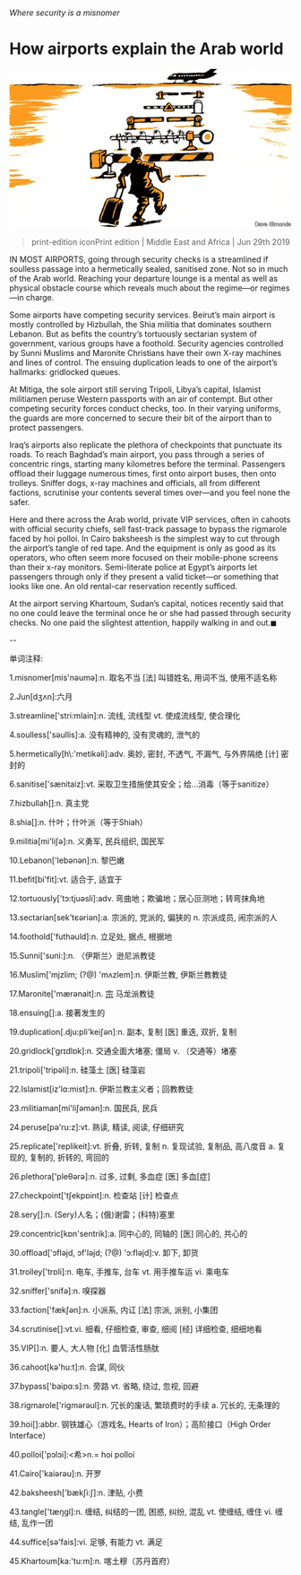 ###### Where security is a misnomer

# How airports explain the Arab world 

![image](images/20190629_MAD001_0.jpg) 

> print-edition iconPrint edition | Middle East and Africa | Jun 29th 2019 

IN MOST AIRPORTS, going through security checks is a streamlined if soulless passage into a hermetically sealed, sanitised zone. Not so in much of the Arab world. Reaching your departure lounge is a mental as well as physical obstacle course which reveals much about the regime—or regimes—in charge. 

Some airports have competing security services. Beirut’s main airport is mostly controlled by Hizbullah, the Shia militia that dominates southern Lebanon. But as befits the country’s tortuously sectarian system of government, various groups have a foothold. Security agencies controlled by Sunni Muslims and Maronite Christians have their own X-ray machines and lines of control. The ensuing duplication leads to one of the airport’s hallmarks: gridlocked queues. 

At Mitiga, the sole airport still serving Tripoli, Libya’s capital, Islamist militiamen peruse Western passports with an air of contempt. But other competing security forces conduct checks, too. In their varying uniforms, the guards are more concerned to secure their bit of the airport than to protect passengers. 

Iraq’s airports also replicate the plethora of checkpoints that punctuate its roads. To reach Baghdad’s main airport, you pass through a series of concentric rings, starting many kilometres before the terminal. Passengers offload their luggage numerous times, first onto airport buses, then onto trolleys. Sniffer dogs, x-ray machines and officials, all from different factions, scrutinise your contents several times over—and you feel none the safer. 

Here and there across the Arab world, private VIP services, often in cahoots with official security chiefs, sell fast-track passage to bypass the rigmarole faced by hoi polloi. In Cairo baksheesh is the simplest way to cut through the airport’s tangle of red tape. And the equipment is only as good as its operators, who often seem more focused on their mobile-phone screens than their x-ray monitors. Semi-literate police at Egypt’s airports let passengers through only if they present a valid ticket—or something that looks like one. An old rental-car reservation recently sufficed. 

At the airport serving Khartoum, Sudan’s capital, notices recently said that no one could leave the terminal once he or she had passed through security checks. No one paid the slightest attention, happily walking in and out.◼ 

-- 

 单词注释:

1.misnomer[mis'nәumә]:n. 取名不当 [法] 叫错姓名, 用词不当, 使用不适名称 

2.Jun[dʒʌn]:六月 

3.streamline['stri:mlain]:n. 流线, 流线型 vt. 使成流线型, 使合理化 

4.soulless['sәullis]:a. 没有精神的, 没有灵魂的, 泄气的 

5.hermetically[h\\:'metikәli]:adv. 奥妙, 密封, 不透气, 不漏气, 与外界隔绝 [计] 密封的 

6.sanitise['sænitaiz]:vt. 采取卫生措施使其安全；给…消毒（等于sanitize） 

7.hizbullah[]:n. 真主党 

8.shia[]:n. 什叶；什叶派（等于Shiah） 

9.militia[mi'liʃә]:n. 义勇军, 民兵组织, 国民军 

10.Lebanon['lebәnәn]:n. 黎巴嫩 

11.befit[bi'fit]:vt. 适合于, 适宜于 

12.tortuously['tɔ:tjuəsli]:adv. 弯曲地；欺骗地；居心叵测地；转弯抹角地 

13.sectarian[sek'tєәriәn]:a. 宗派的, 党派的, 偏狭的 n. 宗派成员, 闹宗派的人 

14.foothold['futhәuld]:n. 立足处, 据点, 根据地 

15.Sunni['suni:]:n. 〈伊斯兰〉逊尼派教徒 

16.Muslim['mjzlim; (?@) 'mʌzlem]:n. 伊斯兰教, 伊斯兰教教徒 

17.Maronite['mærәnait]:n. [宗]( 流行于黎巴嫩的天主教教派) 马龙派教徒 

18.ensuing[]:a. 接著发生的 

19.duplication[.dju:pli'keiʃәn]:n. 副本, 复制 [医] 重迭, 双折, 复制 

20.gridlock[ˈgrɪdlɒk]:n. 交通全面大堵塞; 僵局 v. （交通等）堵塞 

21.tripoli['tripәli]:n. 硅藻土 [医] 硅藻岩 

22.Islamist[iz'lɑ:mist]:n. 伊斯兰教主义者；回教教徒 

23.militiaman[mi'liʃәmәn]:n. 国民兵, 民兵 

24.peruse[pә'ru:z]:vt. 熟读, 精读, 阅读, 仔细研究 

25.replicate['replikeit]:vt. 折叠, 折转, 复制 n. 复现试验, 复制品, 高八度音 a. 复现的, 复制的, 折转的, 弯回的 

26.plethora['pleθәrә]:n. 过多, 过剩, 多血症 [医] 多血[症] 

27.checkpoint['tʃekpɒint]:n. 检查站 [计] 检查点 

28.sery[]:n. (Sery)人名；(俄)谢雷；(科特)塞里 

29.concentric[kɒn'sentrik]:a. 同中心的, 同轴的 [医] 同心的, 共心的 

30.offload['ɔflәjd, ɔf'lәjd; (?@) 'ɔ:flәjd]:v. 卸下, 卸货 

31.trolley['trɒli]:n. 电车, 手推车, 台车 vt. 用手推车运 vi. 乘电车 

32.sniffer['snifә]:n. 嗅探器 

33.faction['fækʃәn]:n. 小派系, 内讧 [法] 宗派, 派别, 小集团 

34.scrutinise[]:vt.vi. 细看, 仔细检查, 审查, 细阅 [经] 详细检查, 细细地看 

35.VIP[]:n. 要人, 大人物 [化] 血管活性肠肽 

36.cahoot[kә'hu:t]:n. 合谋, 同伙 

37.bypass['baipɑ:s]:n. 旁路 vt. 省略, 绕过, 忽视, 回避 

38.rigmarole['rigmәrәul]:n. 冗长的废话, 繁琐费时的手续 a. 冗长的, 无条理的 

39.hoi[]:abbr. 钢铁雄心（游戏名, Hearts of Iron）；高阶接口（High Order Interface） 

40.polloi['pɔlɔi]:<希>n.= hoi polloi 

41.Cairo['kaiәrәu]:n. 开罗 

42.baksheesh['bækʃi:ʃ]:n. 津贴, 小费 

43.tangle['tæŋgl]:n. 缠结, 纠结的一团, 困惑, 纠纷, 混乱 vt. 使缠结, 缠住 vi. 缠结, 乱作一团 

44.suffice[sә'fais]:vi. 足够, 有能力 vt. 满足 

45.Khartoum[ka:'tu:m]:n. 喀土穆（苏丹首府） 

